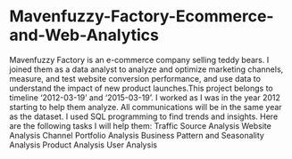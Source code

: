 # Mavenfuzzy-Factory-Ecommerce-and-Web-Analytics
Mavenfuzzy Factory is an e-commerce company selling teddy bears. I joined them as a data analyst to analyze and optimize marketing channels, measure, and test website conversion performance, and use data to understand the impact of new product launches.This project belongs to timeline ‘2012-03-19’ and ‘2015-03-19’. I worked as I was in the year 2012 starting to help them analyze. All communications will be in the same year as the dataset. I used SQL programming to find trends and insights.
Here are the following tasks I will help them:
Traffic Source Analysis
Website Analysis
Channel Portfolio Analysis
Business Pattern and Seasonality Analysis
Product Analysis
User Analysis
